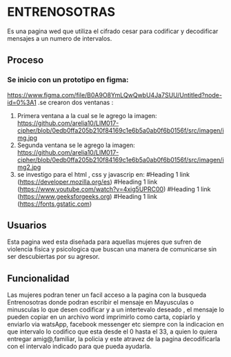 # ENTRENOSOTRAS
Es una pagina wed que utiliza el cifrado cesar para codificar y decodificar mensajes a un numero de  intervalos.
## Proceso
### Se inicio con un prototipo en figma:
https://www.figma.com/file/B0A9O8YmLQwQwbU4Ja7SUU/Untitled?node-id=0%3A1
.se crearon dos ventanas :
 1. Primera ventana a la cual se le agrego la imagen:
https://github.com/arelia10/LIM017-cipher/blob/0edb0ffa205b210f84169c1e6b5a0ab0f6b0156f/src/imagen/img.jpg
 2. Segunda ventana se le agrego la imagen:
https://github.com/arelia10/LIM017-cipher/blob/0edb0ffa205b210f84169c1e6b5a0ab0f6b0156f/src/imagen/img2.jpg
 3. se investigo para el html , css y javascrip en:
#Heading 1 link (https://developer.mozilla.org/es)
#Heading 1 link (https://www.youtube.com/watch?v=4xig5UPRC00)
#Heading 1 link (https://www.geeksforgeeks.org)
#Heading 1 link (https://fonts.gstatic.com)
## Usuarios
Esta pagina wed esta diseñada  para aquellas mujeres que sufren de violencia fisica y psicologica que buscan una manera de comunicarse sin ser descubiertas por su agresor.
## Funcionalidad
Las mujeres podran tener un facil acceso a la pagina con  la busqueda Entrenosotras  donde podran  escribir el mensaje en Mayusculas o minusculas lo que desen codificar y  a un intertevalo deseado , el mensaje lo pueden copiar en  un archivo word imprimirlo como carta, copiarlo y enviarlo via watsApp, facebook messenger etc siempre con la indicacion en que intervalo lo codifico  que esta  desde el 0 hasta el 33, a quien lo quiera entregar amig@,familiar, la policia y este atravez de la pagina decodificarla con el intervalo indicado para que pueda ayudarla.